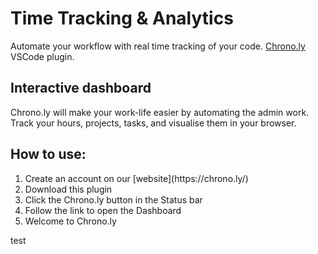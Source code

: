 # Time Tracking & Analytics

Automate your workflow with real time tracking of your code.
[Chrono.ly](https://chrono.ly/) VSCode plugin. 

## Interactive dashboard
Chrono.ly will make your work-life easier by automating the admin work. Track your hours, projects, tasks, and visualise them in your browser.

## How to use:
<ol>
  <li>Create an account on our [website](https://chrono.ly/)</li>
  <li>Download this plugin</li>
  <li>Click the Chrono.ly button in the Status bar</li>
  <li>Follow the link to open the Dashboard</li>
  <li>Welcome to Chrono.ly</li>
</ol>

test
